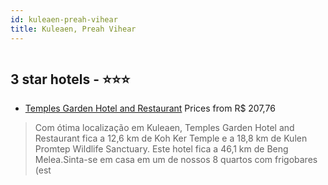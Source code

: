 ```yaml
---
id: kuleaen-preah-vihear
title: Kuleaen, Preah Vihear
---
```


<center><img src="https://i.travelapi.com/hotels/46000000/45480000/45471600/45471533/6e15bdab_b.jpg" alt="" /></center>


##  3 star hotels - ⭐️⭐️⭐️

-    [Temples Garden Hotel and Restaurant](https://www.hurb.com/br/aud/https://www.hurb.com/br/hotels/kuleaen/temples-garden-hotel-and-restaurant-HT-8GS3?cmp=18055) Prices from R$ 207,76
   > Com ótima localização em Kuleaen, Temples Garden Hotel and Restaurant fica a 12,6 km de Koh Ker Temple e a 18,8 km de Kulen Promtep Wildlife Sanctuary.  Este hotel fica a 46,1 km de Beng Melea.Sinta-se em casa em um de nossos 8 quartos com frigobares (est
